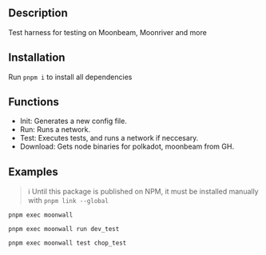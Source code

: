## Description

Test harness for testing on Moonbeam, Moonriver and more

## Installation

Run `pnpm i` to install all dependencies

## Functions

- Init: Generates a new config file.
- Run: Runs a network.
- Test: Executes tests, and runs a network if neccesary.
- Download: Gets node binaries for polkadot, moonbeam from GH.

## Examples

> :information_source: Until this package is published on NPM, it must be installed manually with `pnpm link --global`

```
pnpm exec moonwall
```

```
pnpm exec moonwall run dev_test
```

```
pnpm exec moonwall test chop_test
```



